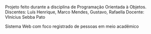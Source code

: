 Projeto feito durante a disciplina de Programação Orientada à Objetos.
Discentes: Luís Henrique, Marco Mendes, Gustavo, Rafaella
Docente: VInícius Sebba Pato


Sistema Web com foco registrado de pessoas em meio acadêmico


